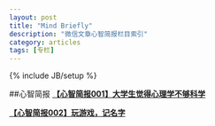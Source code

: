 ```yaml
---
layout: post
title: "Mind Briefly"
description: "微信文章心智简报栏目索引"
category: articles
tags: [专栏]
---
```

{% include JB/setup %}

##心智简报
[**【心智简报001】大学生觉得心理学不够科学**](http://mp.weixin.qq.com/s?__biz=MzA3Mjk0MTcyNg==&mid=201419439&idx=1&sn=e68837f1c69bbca066c393971bed6d13#rd)

[**【心智简报002】玩游戏，记名字**](http://mp.weixin.qq.com/s?__biz=MzA3Mjk0MTcyNg==&mid=201495209&idx=1&sn=b60cf497cfd35517e50af6bf6b1e11b5#rd)
